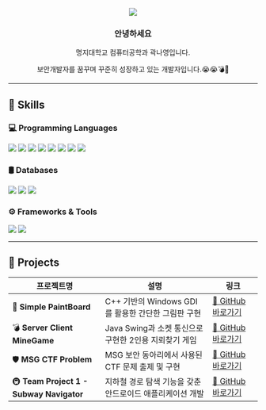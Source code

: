 <p align="center">
  <img src="https://capsule-render.vercel.app/api?type=rect&height=100&color=0171a9&text=짱쎈나의%20깃허브&section=header&reversal=true&descAlignY=100&descAlign=100&textBg=false&fontColor=feffd5&fontSize=50&animation=scaleIn" />
</p>

<h3 align="center">안녕하세요</h3>
<p align="center">명지대학교 컴퓨터공학과 곽나영입니다.</p>
<p align="center">보안개발자를 꿈꾸며 꾸준히 성장하고 있는 개발자입니다.😭😭💣🤯</p>

---

## 🔧 Skills

### 💻 Programming Languages
<p>
  <img src="https://img.shields.io/badge/Python-3776AB?style=flat&logo=Python&logoColor=white"/>
  <img src="https://img.shields.io/badge/C-00599C?style=flat&logo=C&logoColor=white"/>
  <img src="https://img.shields.io/badge/C++-00599C?style=flat&logo=C%2B%2B&logoColor=white"/>
  <img src="https://img.shields.io/badge/Java-007396?style=flat&logo=Java&logoColor=white"/>
  <img src="https://img.shields.io/badge/Flutter-02569B?style=flat&logo=Flutter&logoColor=white"/>
  <img src="https://img.shields.io/badge/JavaScript-F7DF1E?style=flat&logo=JavaScript&logoColor=black"/>
  <img src="https://img.shields.io/badge/HTML5-E34F26?style=flat&logo=HTML5&logoColor=white"/>
  <img src="https://img.shields.io/badge/CSS3-1572B6?style=flat&logo=CSS3&logoColor=white"/>
</p>

### 🛢️ Databases
<p>
  <img src="https://img.shields.io/badge/MySQL-4479A1?style=flat&logo=MySQL&logoColor=white"/>
  <img src="https://img.shields.io/badge/Firebase-FFCA28?style=flat&logo=Firebase&logoColor=black"/>
  <img src="https://img.shields.io/badge/Oracle-F80000?style=flat&logo=Oracle&logoColor=white"/>
</p>

### ⚙️ Frameworks & Tools
<p>
  <img src="https://img.shields.io/badge/Flask-000000?style=flat&logo=Flask&logoColor=white"/>
  <img src="https://img.shields.io/badge/Docker-2496ED?style=flat&logo=Docker&logoColor=white"/>
</p>

---
## 💼 Projects

| 프로젝트명 | 설명 | 링크 |
|------------|------|------|
| 🎨 **Simple PaintBoard** | C++ 기반의 Windows GDI를 활용한 간단한 그림판 구현 | [🔗 GitHub 바로가기](https://github.com/rhkrskdud/Simple_PaintBoard) |
| 💣 **Server Client MineGame** | Java Swing과 소켓 통신으로 구현한 2인용 지뢰찾기 게임 | [🔗 GitHub 바로가기](https://github.com/rhkrskdud/Server_Client_MineGame) |
| 🛡️ **MSG CTF Problem** | MSG 보안 동아리에서 사용된 CTF 문제 출제 및 구현 | [🔗 GitHub 바로가기](https://github.com/rhkrskdud/MSG_CTF_PROBLEM) |
| 🚇 **Team Project 1 - Subway Navigator** | 지하철 경로 탐색 기능을 갖춘 안드로이드 애플리케이션 개발 | [🔗 GitHub 바로가기](https://github.com/rhkrskdud/team_project1) |





